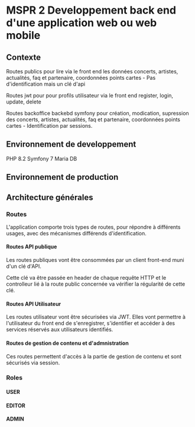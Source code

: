 # MSPR 2 Developpement back end d'une application web ou web mobile

## Contexte 

Routes publics pour lire via le front end les données concerts, artistes, actualités, faq et partenaire, coordonnées points cartes - Pas d'identification mais un clé d'api

Routes jwt pour pour profils utilisateur via le front end register, login, update, delete

Routes backoffice backebd symfony pour création, modication, supression des concerts, artistes, actualités, faq et partenaire, coordonnées points cartes - Identification par sessions.


## Environnement de developpement

PHP 8.2
Symfony 7
Maria DB


## Environnement de production


## Architecture générales

### Routes 

L'application comporte trois types de routes, pour répondre à différents usages, avec des mécanismes différends d'identification.

#### Routes API publique

Les routes publiques vont être consommées par un client front-end muni d'un clé d'API. 

Cette clé va être passée en header de chaque requête HTTP et le controlleur lié à la route public concernée va vérifier la régularité de cette clé.

#### Routes API Utilisateur

Les routes utilisateur vont être sécurisées via JWT. Elles vont permettre à l'utilisateur du front end de s'enregistrer, s'identifier et accéder à des services réservés aux utilisateurs identifiés. 


#### Routes de gestion de contenu et d'admnistration

Ces routes permettent d'accès à la partie de gestion de contenu et sont sécurisés via session.



### Roles

#### USER

#### EDITOR

#### ADMIN




